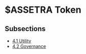 # $ASSETRA Token

## Subsections

* [4.1 Utility](4.1-Utility.md)
* [4.2 Governance](4.3-Governance.md)
